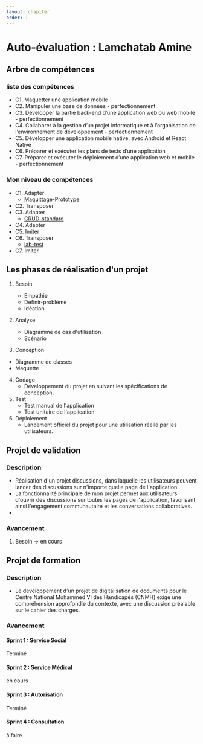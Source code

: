 ```yaml
---
layout: chapiter
order: 1
---
```


# Auto-évaluation : Lamchatab Amine

## Arbre de compétences
### liste des compétences

- C1. Maquetter une application mobile
- C2. Manipuler une base de données - perfectionnement	
- C3. Développer la partie back-end d’une application web ou web mobile - perfectionnement
- C4. Collaborer à la gestion d’un projet informatique et à l’organisation de l’environnement de développement - perfectionnement	
- C5. Développer une application mobile native, avec Android et React Native	
- C6. Préparer et exécuter les plans de tests d’une application
- C7. Préparer et exécuter le déploiement d’une application web et mobile - perfectionnement	

### Mon niveau de compétences

- C1. Adapter
  - [Maquittage-Prototype](https://github.com/LamchatabAmine/CNMH/tree/master/Branche%20technique/Maquittage-Prototype)
- C2. Transposer
- C3. Adapter
  - [CRUD-standard](https://github.com/LamchatabAmine/CNMH/tree/master/Branche%20technique/Labs/Lab-crud-standard)
- C4. Adapter
- C5. Imiter
- C6. Transposer
  - [lab-test](https://github.com/LamchatabAmine/CNMH/tree/master/Branche%20technique/Labs/Lab-test)
- C7. Imiter

## Les phases de réalisation d'un projet 

1. Besoin
   - Empathie
   - Définir-problème
   - Idéation

2. Analyse
   - Diagramme de cas d'utilisation
   - Scénario

3. Conception
  - Diagramme de classes 
  - Maquette
4. Codage
   - Développement du projet en suivant les spécifications de conception.
5. Test
   - Test manual de l'application
   - Test unitaire de l'application
6. Déploiement 
   - Lancement officiel du projet pour une utilisation réelle par les utilisateurs.

## Projet de validation
### Description

- Réalisation d'un projet discussions, dans laquelle les utilisateurs peuvent lancer des discussions sur n'importe quelle page de l'application.
- La fonctionnalité principale de mon projet permet aux utilisateurs d'ouvrir des discussions sur toutes les pages de l'application, favorisant ainsi l'engagement communautaire et les conversations collaboratives.
- 
### Avancement

1. Besoin -> en cours

## Projet de formation

### Description

- Le développement d'un projet de digitalisation de documents pour le Centre National Mohammed VI des Handicapés (CNMH) exige une compréhension approfondie du contexte, avec une discussion préalable sur le cahier des charges. 


### Avancement

#### Sprint 1 : Service Social
Terminé
#### Sprint 2 : Service Médical
en cours
#### Sprint 3 : Autorisation
Terminé
#### Sprint 4 : Consultation
à faire